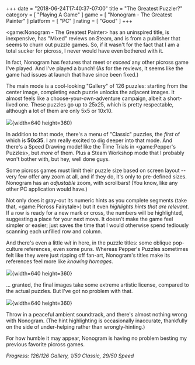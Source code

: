 +++
date = "2018-06-24T17:40:37-07:00"
title = "The Greatest Puzzler?"
category = [ "Playing A Game" ]
game = [ "Nonogram - The Greatest Painter" ]
platform = [ "PC" ]
rating = [ "Good" ]
+++

<game:Nonogram - The Greatest Painter> has an uninspired title, is inexpensive, has "Mixed" reviews on Steam, and is from a publisher that seems to churn out puzzle games.  So, if it wasn't for the fact that I am a total sucker for picross, I never would have even bothered with it.

In fact, Nonogram has features that meet or <i>exceed</i> any other picross game I've played.  And I've played a bunch!  (As for the reviews, it seems like the game had issues at launch that have since been fixed.)

The main mode is a cool-looking "Gallery" of 126 puzzles: starting from the center image, completing each puzzle unlocks the adjacent images.  It almost feels like a choose-your-own-adventure campaign, albeit a short-lived one.  These puzzles go up to 25x25, which is pretty respectable, although a lot of them are only 5x5 or 10x10.

![]($SiteBaseURL$nonogram-thegreatestpainter_gallery.jpg){width=640 height=360}

In addition to that mode, there's a menu of "Classic" puzzles, the <i>first</i> of which is <b>50x35</b>.  I am really excited to dig deeper into that mode.  And there's a Speed Drawing mode! like the Time Trials in <game:Pepper's Puzzles>, but <i>more</i> of them.  Plus a Steam Workshop mode that I probably won't bother with, but hey, well done guys.

Some picross games must limit their puzzle size based on screen layout -- very few offer any zoom at all, and if they do, it's only to pre-defined sizes.  Nonogram has an <i>adjustable</i> zoom, with scrollbars!  (You know, like any other PC application would have.)

Not only does it gray-out its numeric hints as you complete segments (take that, <game:Picross Fairytale>) but it even <i>highlights hints that are relevant</i>.  If a row is ready for a new mark or cross, the numbers will be highlighted, suggesting a place for your next move.  It doesn't make the game feel simpler or easier; just saves the time that I would otherwise spend tediously scanning each unfilled row and column.

And there's even a little <i>wit</i> in here, in the puzzle titles: some oblique pop-culture references, even some puns.  Whereas Pepper's Puzzles sometimes felt like they were just ripping off fan-art, Nonogram's titles make its references feel more like <i>knowing homages</i>.

![]($SiteBaseURL$nonogram-thegreatestpainter_skyrim1.jpg){width=640 height=360}

... granted, the final images take some extreme artistic license, compared to the actual puzzles.  But I've got no problem with that.

![]($SiteBaseURL$nonogram-thegreatestpainter_skyrim2.jpg){width=640 height=360}

Throw in a peaceful ambient soundtrack, and there's almost nothing wrong with Nonogram.  (The hint highlighting is occasionally inaccurate, thankfully on the side of under-helping rather than wrongly-hinting.)

For how humble it may appear, Nonogram is having no problem besting my previous favorite picross games.

<i>Progress: 126/126 Gallery, 1/50 Classic, 29/50 Speed</i>

